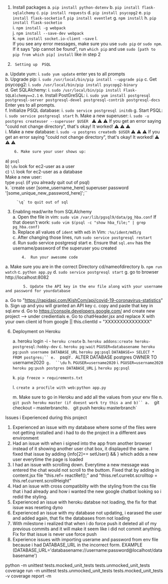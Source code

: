 

                                                                           
1.	Install packages
a.	`pip install python-dotenv`
b.	`pip install flask-sqlalchemy`
c.	`pip install requests`
d.	`pip install psycopg2`
e.	`pip install flask-socketio`
f.	`pip install eventlet`
g.	`npm install`
h.	`pip install flask-socketio`    
i.	`npm install -g webpack`   
j.	`npm install --save-dev webpack`    
k.	`npm install socket.io-client –save`
l.	
 If you see any error messages, make sure you use `sudo pip` or `sudo npm`. If it says "pip cannot be found", run `which pip` and use `sudo [path to pip from which pip] install` like in step 2 

2.      Setting up  PSQL
a.	Update yum: 
i.	    `sudo yum update`
        enter yes to all prompts    
b.	Upgrade pip:
i.	`sudo /usr/local/bin/pip install --upgrade pip`
c.	Get psycopg2: 
i.	`sudo /usr/local/bin/pip install psycopg2-binary`   
d.	Get SQLAlchemy: 
i.	`sudo /usr/local/bin/pip install Flask-SQLAlchemy==2.1`
e.	Install PostGreSQL: 
i.	`sudo yum install postgresql postgresql-server postgresql-devel postgresql-contrib postgresql-docs`    
Enter yes to all prompts.    
f.	Initialize PSQL database: 
i.	`sudo service postgresql initdb`
g.	Start PSQL: 
i.	`sudo service postgresql start`
h.	Make a new superuser: 
i.	`sudo -u postgres createuser --superuser $USER `
:warning: :warning: :warning: If you get an error saying "could not change directory", that's okay! It worked! :warning: :warning: :warning:    
i.	Make a new database: 
i.	`sudo -u postgres createdb $USER`
:warning: :warning: :warning: If you get an error saying "could not change directory", that's okay! It worked! :warning: :warning: :warning:        

        6. Make sure your user shows up:   
 a) `psql`     
 b) `\du` look for ec2-user as a user      
 c) `\l` look for ec2-user as a database    
Make a new user:    
   type `psql` 
(if you already quit out of psql)  
k.	   `create user [some_username_here] superuser password '[some_unique_new_password_here]';``  


	     `\q` to quit out of sql  
	     
3.	Enabling read/write from SQLAlchemy  
a.	Open the file in vim: `sudo vim /var/lib/pgsql9/data/pg_hba.conf`
	If that doesn't work: `sudo vim $(psql -c "show hba_file;" | grep pg_hba.conf)`  
b.	Replace all values of `ident` with `md5` in Vim: `:%s/ident/md5/g`  
c.	 After changing those lines, run `sudo service postgresql restart`  
d.	Run sudo service postgresql start
e.	Ensure that `sql.env` has the username/password of the superuser you created


            4.	Run your awesome code 
                
a.	Make sure you are in the correct Directory cd/nameofdirectory
b.	`npm run watch`
c.	`python app.py`
d.  `sudo service postgresql start`
g.	go to browser http://localhost:8082


            5. Update the API key in the env file along with your username and password for yourdatabase
   a. Go to "https://rapidapi.com/KishCom/api/covid-19-coronavirus-statistics"
   b. Sign up and you will granted an API key
   c. copy and paste that key in sql.env
   d. Go to https://console.developers.google.com/ and create new project --> under credientials 
   e. Go to chatHeader.jsx and replace X with your own client id from google ||  this.clientId = "XXXXXXXXXXXXXXX"

6.	Deployment on Heroku

    a.	heroku login -i
                -  `heroku create`
    b.  `heroku addons:create heroku-postgresql:hobby-dev`
    c.	`heroku pg:wait`
                 `PGUSER=databasename heroku pg:push username DATABASE_URL`
                 `heroku pg:psql`
                 `DATABASE=> SELECT * FROM postgres;``
    e.	`psql`
    f.	`ALTER DATABASE postgres OWNER TO username2020`
    g.	``\du` 
    h.	`PGUSER=username2020`
    i.	`PGUSER=username2020 heroku pg:push postgres DATABASE_URL`
    j.	`heroku pg:psql`
    
    k.	`pip freeze > requirements.txt`
    
    l.	`create a procfile with web:python app.py`
    
    m.	Make sure to go in Heroku and add all the values from your env file 
    n.  `git push heroku master (if doesnt work try this a and b)``
    a.	`git checkout – masterbranch`
    b.	` git push heroku masterbranch`


    

Issues i Experienced during this project
1. Experienced an issue with my database where some of the files were not getting installed and i had to do the project in a different aws environment
2. Had an issue with when i signed into the app from another browser instead of it showing another user chat box, it displayed the same. I fixed that issue by adding {info[2]== setUser() && } which adds a new user everytime the page is loaded
3. I had an issue with scrolling down. Everytime a new message was entered the chat would not scroll to the buttom. Fixed that by adding in content.jsx file "this.ref= reactRef();" and "thiss.ref.currebt.scrolltop = this.ref.current.scrollHeight"
4. Had an issue with cross compatiblity with the styling from the css file that i had already and how i wanted the new google chatbot looking so i redid the styling.
5. Experienced an issue with heroku databse not loading, the fix for that issue was reseting dyno
6. Experienced an issue with my database not updating, i earased the user and added again, that fix the databases from not loading
7. With milestone i realized that when i do force push it deleted all of my previous commits and it will make it seem like i did not commit anything. Fix for that issue is never use force push
8. Experience issues with importing userame and password from env file because i had DATABASE_URL in the incorrect form. EXAMPLE  (DATABASE_URL='databasename://username:password@localhost/databasename')

python -m unittest tests.mocked_unit_tests tests.unmocked_unit_tests
coverage run -m unittest tests.unmocked_unit_tests tests.mocked_unit_tests -v
coverage report -m
